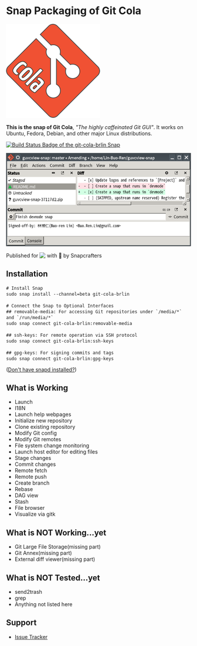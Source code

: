 # Snap Packaging of Git Cola

![Icon of Git Cola](gui/icon.png "Icon of Git Cola")

**This is the snap of Git Cola**, *"The highly caffeinated Git GUI"*. It works on Ubuntu, Fedora, Debian, and other major Linux distributions.

[![Build Status Badge of the `git-cola-brlin` Snap](https://build.snapcraft.io/badge/Lin-Buo-Ren/git-cola-snap.svg "Build Status of the `git-cola-brlin` snap")](https://build.snapcraft.io/user/Lin-Buo-Ren/git-cola-brlin)

![Screenshot of the Snapped Application](screenshots/view-main-amending.png "Screenshot of the Snapped Application")

Published for <img src="http://anything.codes/slack-emoji-for-techies/emoji/tux.png" align="top" width="24" /> with 💝 by Snapcrafters

## Installation

```
# Install Snap
sudo snap install --channel=beta git-cola-brlin

# Connect the Snap to Optional Interfaces
## removable-media: For accessing Git repositories under `/media/*` and `/run/media/*`
sudo snap connect git-cola-brlin:removable-media

## ssh-keys: For remote operation via SSH protocol
sudo snap connect git-cola-brlin:ssh-keys

## gpg-keys: For signing commits and tags
sudo snap connect git-cola-brlin:gpg-keys

```

([Don't have snapd installed?](https://snapcraft.io/docs/core/install))

## What is Working

- Launch
- I18N
- Launch help webpages
- Initialize new repository
- Clone existing repository
- Modify Git config
- Modify Git remotes
- File system change monitoring
- Launch host editor for editing files
- Stage changes
- Commit changes
- Remote fetch
- Remote push
- Create branch
- Rebase
- DAG view
- Stash
- File browser
- Visualize via gitk

## What is NOT Working...yet

- Git Large File Storage(missing part)
- Git Annex(missing part)
- External diff viewer(missing part)

## What is NOT Tested...yet

- send2trash
- grep
- Anything not listed here

## Support

- [Issue Tracker](https://github.com/Lin-Buo-Ren/git-cola-snap/issues)